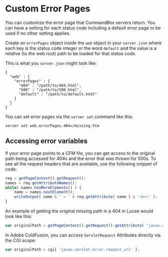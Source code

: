# Custom Error Pages

You can customize the error page that CommandBox servers return. You can have a setting for each status code including a default error page to be used if no other setting applies.

Create an `errorPages` object inside the `web` object in your `server.json` where each key is the status code integer or the word `default` and the value is a relative \(to the web root\) path to be loaded for that status code.

This is what you `server.json` might look like:

```text
{
  "web" : {
    "errorPages" : {
      "404" : "/path/to/404.html",
      "500" : "/path/to/500.html",
      "default" : "/path/to/default.html"
    }
  }
}
```

You can set error pages via the `server set` command like this:

```text
server set web.errorPages.404=/missing.htm
```

## Accessing error variables

If your error page points to a CFM file, you can get access to the original path being accessed for 404s and the error that was thrown for 500s. To see all the request headers that are available, use the following snippet of code:

```javascript
req = getPageContext().getRequest();
names = req.getAttributeNames();
while( names.hasMoreElements() ) {
    name = names.nextElement();
    writeOutput( name & ' = ' & req.getAttribute( name ) & '<br>' );
}
```

An example of getting the original missing path in a 404 in Lucee would look like this:

```javascript
var originalPath = getPageContext().getRequest().getAttribute( "javax.servlet.error.request_uri" );
```

In Adobe ColdFusion, you can access `ServletRequest` Attributes directly via the CGI scope:

```javascript
var originalPath = cgi[ 'javax.servlet.error.request_uri' ];
```




